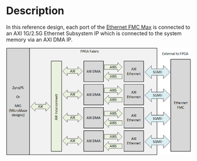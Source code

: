 # Description

In this reference design, each port of the [Ethernet FMC Max] is connected to an AXI 1G/2.5G Ethernet Subsystem IP
which is connected to the system memory via an AXI DMA IP.

![AXI Ethernet design block diagram](images/axi-eth-block-diagram.png)

[Ethernet FMC Max]: https://ethernetfmc.com/docs/ethernet-fmc-max/overview/
